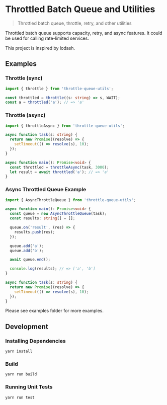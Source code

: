 # Throttled Batch Queue and Utilities

> Throttled batch queue, throttle, retry, and other utilities

Throttled batch queue supports capacity, retry, and async features.  It could be used for calling rate-limited services.

This project is inspired by lodash.

## Examples

### Throttle (sync)

```typescript
import { throttle } from 'throttle-queue-utils';

const throttled = throttle((s: string) => s, WAIT);
const a = throttled('a'); // => 'a'
```

### Throttle (async)

```typescript
import { throttleAsync } from 'throttle-queue-utils';

async function task(s: string) {
  return new Promise((resolve) => {
    setTimeout(() => resolve(s), 10);
  });
}

async function main(): Promise<void> {
  const throttled = throttleAsync(task, 3000);
  let result = await throttled('a'); // => 'a'
}
```

### Async Throttled Queue Example

```typescript
import { AsyncThrottleQueue } from 'throttle-queue-utils';

async function main(): Promise<void> {
  const queue = new AsyncThrottleQueue(task);
  const results: string[] = [];

  queue.on('result', (res) => {
    results.push(res);
  });

  queue.add('a');
  queue.add('b');

  await queue.end();

  console.log(results); // => ['a', 'b']
}

async function task(s: string) {
  return new Promise((resolve) => {
    setTimeout(() => resolve(s), 10);
  });
}
```

Please see examples folder for more examples.

## Development

### Installing Dependencies

```
yarn install
```

### Build

```
yarn run build
```

### Running Unit Tests

```
yarn run test
```
